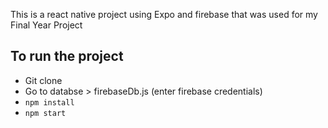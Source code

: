 This is a react native project using Expo and firebase that was used for my Final Year Project

## To run the project 
* Git clone 
* Go to databse > firebaseDb.js (enter firebase credentials)
* `npm install`
* `npm start`
